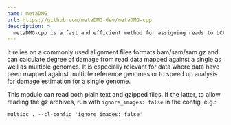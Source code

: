 ```yaml
---
name: metaDMG
url: https://github.com/metaDMG-dev/metaDMG-cpp
description: >
  metaDMG-cpp is a fast and efficient method for assigning reads to LCA and to estimate damage rates in ancient DNA data.
---
```


It relies on a commonly used alignment files formats bam/sam/sam.gz and can calculate
degree of damage from read data mapped against a single as well as multiple genomes.
It is especially relevant for data where data have been mapped against multiple
reference genomes or to speed up analysis for damage estimation for a single genome.

This module can read both plain text and gzipped files. If the latter, to allow reading
the gz archives, run with `ignore_images: false` in the config, e.g.:

```
multiqc . --cl-config 'ignore_images: false'
```
